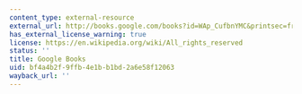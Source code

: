 ```yaml
---
content_type: external-resource
external_url: http://books.google.com/books?id=WAp_CufbnYMC&printsec=frontcover&source=gbs_v2_summary_r&cad=0
has_external_license_warning: true
license: https://en.wikipedia.org/wiki/All_rights_reserved
status: ''
title: Google Books
uid: bf4a4b2f-9ffb-4e1b-b1bd-2a6e58f12063
wayback_url: ''
---
```

